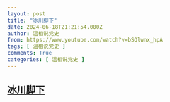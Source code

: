 ```yaml
---
layout: post
title: "冰川脚下"
date: 2024-06-18T21:21:54.000Z
author: 温相说党史
from: https://www.youtube.com/watch?v=bSQlwnx_hpA
tags: [ 温相说党史 ]
comments: True
categories: [ 温相说党史 ]
---
```

<!--1718745714000-->
[冰川脚下](https://www.youtube.com/watch?v=bSQlwnx_hpA)
------

<div>

</div>
